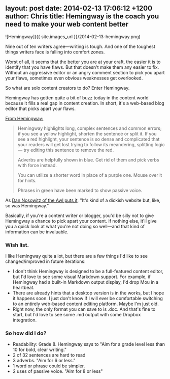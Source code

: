 layout: post
date: 2014-02-13 17:06:12 +1200
author: Chris
title: Hemingway is the coach you need to make your web content better
----

<!-- excerpt -->

![Hemingway]({{ site.images_url }}/2014-02-13-hemingway.png)

Nine out of ten writers agree—writing is tough. And one of the toughest things writers face is falling into comfort zones. 

Worst of all, it seems that the better you are at your craft, the easier it is to identify that you have flaws. But that doesn't make them any easier to fix. Without an aggressive editor or an angry comment section to pick you apart your flaws, sometimes even obvious weaknesses get overlooked.

So what are solo content creators to do? Enter Hemingway. 

<!-- /excerpt -->

Hemingway has gotten quite a bit of buzz today in the content world because it fills a real gap in content creation. In short, it's a web-based blog editor that picks apart your flaws. 

[From Hemingway:](http://www.hemingwayapp.com/)

> Hemingway highlights long, complex sentences and common errors; if you see a yellow highlight, shorten the sentence or split it. If you see a red highlight, your sentence is so dense and complicated that your readers will get lost trying to follow its meandering, splitting logic — try editing this sentence to remove the red.
>
> Adverbs are helpfully shown in blue. Get rid of them and pick verbs with force instead.
>
> You can utilize a shorter word in place of a purple one. Mouse over it for hints.
>
> Phrases in green have been marked to show passive voice.

As [Dan Nosowitz of the Awl puts it](http://www.theawl.com/2014/02/a-farewell-to-smarms), "It's kind of a dickish website but, like, so was Hemingway."

Basically, if you're a content writer or blogger, you'd be silly not to give Hemingway a chance to pick apart your content. If nothing else, it'll give you a quick look at what you're not doing so well—and that kind of information can be invaluable. 

### Wish list. 

I like Hemingway quite a lot, but there are a few things I'd like to see changed/improved in future iterations:

+ I don't think Hemingway is designed to be a full-featured content editor, but I'd love to see some visual Markdown support. For example, if Hemingway had a built-in Markdown output display, I'd drop Mou in a heartbeat. 
+ There are already hints that a desktop version is in the works, but I hope it happens soon. I just don't know if I will ever be comfortable switching to an entirely web-based content editing platform. Maybe I'm just old.
+ Right now, the only format you can save to is .doc. And that's fine to start, but I'd love to see some .md output with some Dropbox integration. 

### So how did I do?

+ Readability: Grade 8. Hemingway says to "Aim for a grade level less than 10 for bold, clear writing."
+ 2 of 32 sentences are hard to read
+ 3 adverbs. "Aim for 6 or less."
+ 1 word or phrase could be simpler. 
+ 2 uses of passive voice. "Aim for 8 or less"
